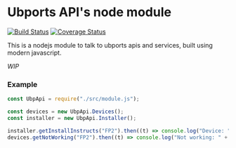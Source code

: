 # Ubports API's node module
[![Build Status](https://travis-ci.org/ubports/ubports-api-node-module.svg?branch=master)](https://travis-ci.org/ubports/ubports-api-node-module) [![Coverage Status](https://coveralls.io/repos/github/ubports/ubports-api-node-module/badge.svg?branch=master)](https://coveralls.io/github/ubports/ubports-api-node-module?branch=master)

This is a nodejs module to talk to ubports apis and services, built using modern javascript.

*WIP*

### Example

```javascript
const UbpApi = require("./src/module.js");

const devices = new UbpApi.Devices();
const installer = new UbpApi.Installer();

installer.getInstallInstructs("FP2").then((t) => console.log("Device: " + t.name));
devices.getNotWorking("FP2").then((t) => console.log("Not working: " + t));
```
